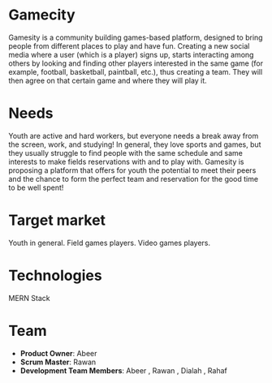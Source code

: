 # Gamecity

Gamesity is a community building games-based platform, designed to bring people from different places to play and have fun.
Creating a new social media where a user (which is a player) signs up, starts interacting among others by looking and finding other players interested in the same game (for example, football, basketball, paintball, etc.), thus creating a team. They will then agree on that certain game and where they will play it.

# Needs

Youth are active and hard workers, but everyone needs a break away from the screen, work, and studying!
In general, they love sports and games, but they usually struggle to find people with the same schedule and same interests to make fields reservations with and to play with.
Gamesity is proposing a platform that offers for youth the potential to meet their peers and the chance to form the perfect team and reservation for the good time to be well spent!

# Target market

Youth in general.
Field games players.
Video games players.

# Technologies

MERN Stack

# Team

- **Product Owner**: Abeer
- **Scrum Master**: Rawan
- **Development Team Members**: Abeer , Rawan , Dialah , Rahaf
